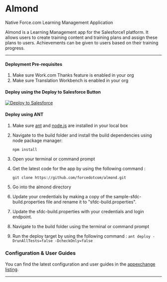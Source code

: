 Almond
===

Native Force.com Learning Management Application

Almond is a Learning Management app for the Salesforce1 platform. It allows users to create training content and training plans and assign these plans to users. Achievements can be given to users based on their training progress.

---
#### Deployment Pre-requisites

1. Make sure Work.com Thanks feature is enabled in your org
2. Make sure Translation Workbench is enabled in your org

#### Deploy using the Deploy to Salesforce Button

<a href="https://githubsfdeploy.herokuapp.com?owner=forecedotcom&repo=almond">
  <img alt="Deploy to Salesforce"
       src="https://raw.githubusercontent.com/afawcett/githubsfdeploy/master/src/main/webapp/resources/img/deploy.png">
</a>

#### Deploy using ANT

1. Make sure [ant](http://ant.apache.org/manual/install.html) and [node.js](http://nodejs.org/) are installed in your local box
2. Navigate to the build folder and install the build dependencies using node package manager:

   `npm install`

3. Open your terminal or command prompt
4. Get the latest code for the app by using the following command :

   `git clone https://github.com/forcedotcom/almond.git`

5. Go into the almond directory
6. Update your credentials by making a copy of the sample-sfdc-build.properties file and rename it to "sfdc-build.properties".
7. Update the sfdc-build.properties with your credentials and login endpoint.
8. Navigate to the build folder using the terminal or command prompt
9. Run the deploy target by using the following command : `ant deploy -DrunAllTests=false -DcheckOnly=false`


### Configuration & User Guides

You can find the latest configuration and user guides in the [appexchange listing](https://appexchange.salesforce.com/listingDetail?listingId=a0N3000000B5V2gEAF).

---
